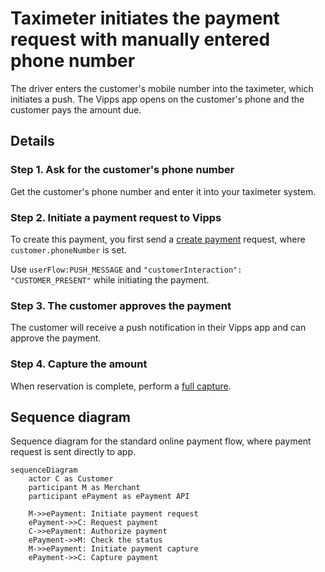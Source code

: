 <!-- START_METADATA
---
title: Customer orders through taxi app and taximeter initiates the payment request
sidebar_label: Customer orders through taxi app and taximeter initiates the payment request
sidebar_position: 103
hide_table_of_contents: true
pagination_next: null
pagination_prev: null
---
END_METADATA -->

# Taximeter initiates the payment request with manually entered phone number

The driver enters the customer's mobile number into the taximeter, which initiates a push.
The Vipps app opens on the customer's phone and the customer pays the amount due.

## Details

### Step 1. Ask for the customer's phone number

Get the customer's phone number and enter it into your taximeter system.

### Step 2. Initiate a payment request to Vipps

To create this payment, you first send a
[create payment](https://developer.vippsmobilepay.com/api/epayment#tag/CreatePayments) request, where `customer.phoneNumber` is set.

Use `userFlow:PUSH_MESSAGE` and `"customerInteraction": "CUSTOMER_PRESENT"` while initiating the payment.

### Step 3. The customer approves the payment

The customer will receive a push notification in their Vipps app and can approve the payment.


### Step 4. Capture the amount

When reservation is complete, perform a [full capture](https://developer.vippsmobilepay.com/docs/APIs/epayment-api/operations/capture#capture-via-the-api).

## Sequence diagram

Sequence diagram for the standard online payment flow, where payment request is sent directly to app.

``` mermaid
sequenceDiagram
    actor C as Customer
    participant M as Merchant
    participant ePayment as ePayment API

    M->>ePayment: Initiate payment request
    ePayment->>C: Request payment
    C->>ePayment: Authorize payment
    ePayment->>M: Check the status
    M->>ePayment: Initiate payment capture
    ePayment->>C: Capture payment
```
